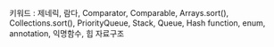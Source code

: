 키워드 : 제네릭, 람다, Comparator, Comparable, Arrays.sort(), Collections.sort(), PriorityQueue, Stack, Queue, 
Hash function, enum, annotation, 익명함수, 힙 자료구조
